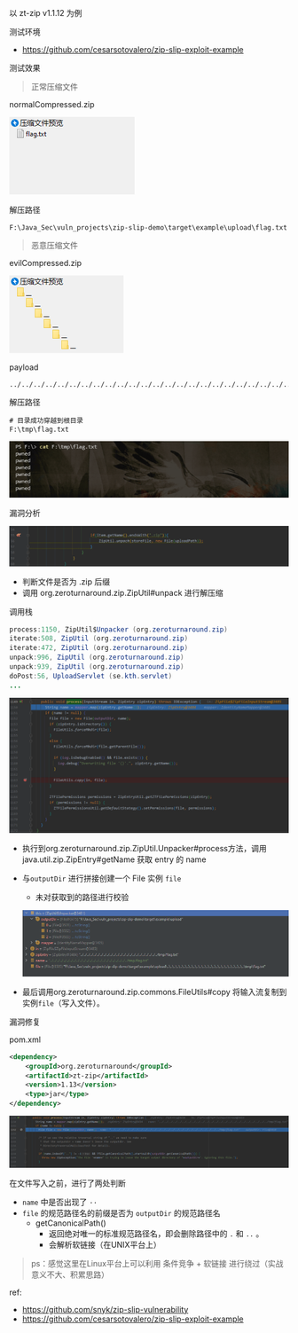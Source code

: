 以 zt-zip v1.1.12 为例

测试环境

- https://github.com/cesarsotovalero/zip-slip-exploit-example


测试效果

> 正常压缩文件

normalCompressed.zip

![image-20220215152128829](img/image-20220215152128829.png)

解压路径

```
F:\Java_Sec\vuln_projects\zip-slip-demo\target\example\upload\flag.txt
```



> 恶意压缩文件

evilCompressed.zip

![image-20220215152156507](img/image-20220215152156507.png)

payload

```
../../../../../../../../../../../../../../../../../../../../../../../../tmp/flag.txt
```

解压路径

```
# 目录成功穿越到根目录 
F:\tmp\flag.txt
```

![image-20220215152949881](img/image-20220215152949881.png)



漏洞分析

![image-20220215153502354](img/image-20220215153502354.png)

- 判断文件是否为 .zip 后缀
- 调用 org.zeroturnaround.zip.ZipUtil#unpack  进行解压缩

调用栈

```java
process:1150, ZipUtil$Unpacker (org.zeroturnaround.zip)
iterate:508, ZipUtil (org.zeroturnaround.zip)
iterate:472, ZipUtil (org.zeroturnaround.zip)
unpack:996, ZipUtil (org.zeroturnaround.zip)
unpack:939, ZipUtil (org.zeroturnaround.zip)
doPost:56, UploadServlet (se.kth.servlet)
...
```

![image-20220215153915204](img/image-20220215153915204.png)

- 执行到org.zeroturnaround.zip.ZipUtil.Unpacker#process方法，调用 java.util.zip.ZipEntry#getName 获取 entry 的 name

- 与`outputDir` 进行拼接创建一个 File 实例 `file`

    - 未对获取到的路径进行校验

  ![image-20220215155935625](img/image-20220215155935625.png)

- 最后调用org.zeroturnaround.zip.commons.FileUtils#copy 将输入流复制到实例`file`（写入文件）。



漏洞修复

pom.xml

```xml
<dependency>
    <groupId>org.zeroturnaround</groupId>
    <artifactId>zt-zip</artifactId>
    <version>1.13</version>
    <type>jar</type>
</dependency>
```



![image-20220215162206252](img/image-20220215162206252.png)

在文件写入之前，进行了两处判断

- `name` 中是否出现了 `··`
- `file` 的规范路径名的前缀是否为 `outputDir` 的规范路径名
    - getCanonicalPath()
        - 返回绝对唯一的标准规范路径名，即会删除路径中的 `.` 和 `..` 。
        - 会解析软链接（在UNIX平台上）



> ps：感觉这里在Linux平台上可以利用 条件竞争 + 软链接 进行绕过（实战意义不大、积累思路）




ref:

- https://github.com/snyk/zip-slip-vulnerability
- https://github.com/cesarsotovalero/zip-slip-exploit-example


